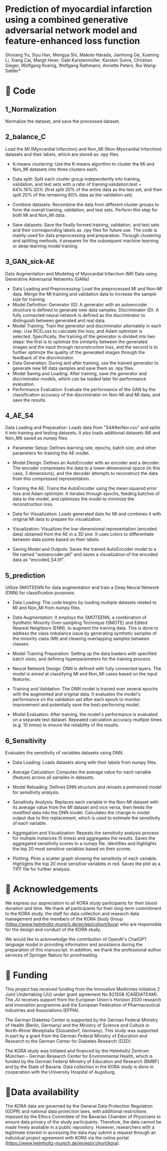 # Prediction of myocardial infarction using a combined generative adversarial network model and feature-enhanced loss function

<div>
    Shixiang Yu, Siyu Han, Mengya Shi, Makoto Harada, Jianhong Ge, Xuening Li, Xiang Cai, Margit Heier, Gabi Karstenmüller, Karsten Suhre, Christian Gieger, Wolfgang Koenig, Wolfgang Rathmann, Annette Peters, Rui Wang-Sattler*
</div>


# :corn: Code

## 1_Normalization

Normalize the dataset, and save the processed dataset.


## 2_balance_C

Load the MI (Myocardial Infarction) and Non_MI (Non-Myocardial Infarction) datasets and their labels, which are stored as .npy files.

- K-means clustering:
  Use the K-means algorithm to cluster the MI and Non_MI datasets into three clusters each.

- Data split:
  Split each cluster group independently into training, validation, and test sets with a ratio of training:validation:test = 64%:16%:20% (first split 20% of the entire data as the test set, and then split 20% of the remaining 80% data as the validation set).

- Combine datasets:
  Recombine the data from different cluster groups to form the overall training, validation, and test sets. Perform this step for both MI and Non_MI data.

- Save datasets:
  Save the finally formed training, validation, and test sets and their corresponding labels as .npy files for future use.
  The code is mainly used for data preprocessing and preparation. Through clustering and splitting methods, it prepares for the subsequent machine learning or deep learning model training.



## 3_GAN_sick-AE

Data Augmentation and Modeling of Myocardial Infarction (MI) Data using Generative Adversarial Networks (GANs)

- Data Loading and Preprocessing:
  Load the preprocessed MI and Non-MI data.
  Merge the MI training and validation data to increase the sample size for training.
- Model Definition:
  Generator (G): A generator with an autoencoder structure is defined to generate new data samples.
  Discriminator (D): A fully connected neural network is defined as the discriminator to distinguish between generated and real data.
- Model Training:
  Train the generator and discriminator alternately in each step.
  Use BCELoss to calculate the loss, and Adam optimizer is selected.
  Specifically, the training of the generator is divided into two steps: the first is to optimize the similarity between the generated images and the input through reconstruction loss, and the second is to further optimize the quality of the generated images through the feedback of the discriminator.
- Data Generation:
  During and after training, use the trained generator to generate new MI data samples and save them as .npy files.
- Model Saving and Loading:
  After training, save the generator and discriminator models, which can be loaded later for performance evaluation.
- Performance Evaluation:
  Evaluate the performance of the GAN by the classification accuracy of the discriminator on Non-MI and MI data, and save the results.

## 4_AE_S4

Data Loading and Preparation: Loads data from "S4AfterNor.csv" and splits it into training and testing datasets. It also loads additional datasets (MI and Non_MI) saved as numpy files.

- Parameter Setup: Defines learning rate, epochs, batch size, and other parameters for training the AE model.

- Model Design: Defines an AutoEncoder with an encoder and a decoder. The encoder compresses the data to a lower-dimensional space (in this case, 3 dimensions), and the decoder attempts to reconstruct the data from this compressed representation.

- Training the AE: Trains the AutoEncoder using the mean squared error loss and Adam optimizer. It iterates through epochs, feeding batches of data to the model, and optimizes the model to minimize the reconstruction loss.

- Data for Visualization: Loads generated data for MI and combines it with original MI data to prepare for visualization.

- Visualization: Visualizes the low-dimensional representation (encoded data) obtained from the AE in a 3D plot. It uses colors to differentiate between data points based on their labels.

- Saving Model and Outputs: Saves the trained AutoEncoder model to a file named "autoencoder.pkl" and saves a visualization of the encoded data as "encoded_S4.tif".


## 5_prediction

Utilize SMOTEENN for data augmentation and train a Deep Neural Network (DNN) for classification purposes.

- Data Loading: The code begins by loading multiple datasets related to MI and Non_MI from numpy files. 

- Data Augmentation: It employs the SMOTEENN, a combination of Synthetic Minority Over-sampling Technique (SMOTE) and Edited Nearest Neighbors (ENN), to augment the training data. This is done to address the class imbalance issue by generating synthetic samples of the minority class (MI) and cleaning overlapping samples between classes.

- Model Training Preparation: Setting up the data loaders with specified batch sizes, and defining hyperparameters for the training process.

- Neural Network Design: DNN is defined with fully connected layers. The model is aimed at classifying MI and Non_MI cases based on the input features.

- Training and Validation: The DNN model is trained over several epochs with the augmented and original data. It evaluates the model's performance on the validation set after each epoch to monitor improvement and potentially save the best-performing model.

- Model Evaluation: After training, the model's performance is evaluated on a separate test dataset. Repeated calculation accuracy multiple times (e.g. 10 times) to ensure the reliability of the results.

  



## 6_Sensitivity

Evaluates the sensitivity of variables datasets using DNN.

- Data Loading: Loads datasets along with their labels from numpy files.

- Average Calculation: Computes the average value for each variable (feature) across all samples in        datasets.

- Model Reloading: Defines DNN structure and reloads a pretrained model for sensitivity analysis.

- Sensitivity Analysis: Replaces each variable in the Non-MI dataset with its average value from the MI dataset and vice versa, then feeds the modified data into the DNN model.
  Calculates the change in model output due to this replacement, which is used to estimate the sensitivity of each variable.

- Aggregation and Visualization:
  Repeats the sensitivity analysis process for multiple instances (5 times) and aggregates the results. Saves the aggregated sensitivity scores to a numpy file. Identifies and highlights the top 20 most sensitive variables based on their scores.

- Plotting:
  Plots a scatter graph showing the sensitivity of each variable. Highlights the top 20 most sensitive variables in red. Saves the plot as a TIFF file for further analysis.
  
  

# :raised_hands: Acknowledgements

We express our appreciation to all KORA study participants for their blood donation and time. We thank all participants for their long-term commitment to the KORA study, the staff for data collection and research data management and the members of the KORA Study Group (https://www.helmholtz-munich.de/en/epi/cohort/kora) who are responsible for the design and conduct of the KORA study.

We would like to acknowledge the contribution of OpenAI's ChatGPT language model in providing information and assistance during the preparation of this manuscript. In addition, we thank the professional author services of Springer Nature for proofreading.  

# :rocket: Funding

This project has received funding from the Innovative Medicines Initiative 2 Joint Undertaking (JU) under grant agreement No 821508 (CARDIATEAM). The JU receives support from the European Union's Horizon 2020 research and innovation programme and the European Federation of Pharmaceutical Industries and Associations (EFPIA). 

The German Diabetes Center is supported by the German Federal Ministry of Health (Berlin, Germany) and the Ministry of Science and Culture in North-Rhine Westphalia (Düsseldorf, Germany). This study was supported in part by a grant from the German Federal Ministry of Education and Research to the German Center for Diabetes Research (DZD).

The KORA study was initiated and financed by the Helmholtz Zentrum München – German Research Center for Environmental Health, which is funded by the German Federal Ministry of Education and Research (BMBF) and by the State of Bavaria. Data collection in the KORA study is done in cooperation with the University Hospital of Augsburg.



#  :apple:Data availability

The KORA data are governed by the General Data Protection Regulation (GDPR) and national data protection laws, with additional restrictions imposed by the Ethics Committee of the Bavarian Chamber of Physicians to ensure data privacy of the study participants. Therefore, the data cannot be made freely available in a public repository. However, researchers with a legitimate interest in accessing the data may submit a request through an individual project agreement with KORA via the online portal (https://www.helmholtz-munich.de/en/epi/cohort/kora).
